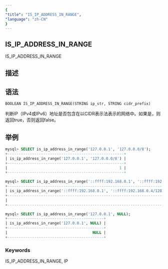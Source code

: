 ```yaml
---
{
"title": "IS_IP_ADDRESS_IN_RANGE",
"language": "zh-CN"
}
---
```


<!-- 
Licensed to the Apache Software Foundation (ASF) under one
or more contributor license agreements.  See the NOTICE file
distributed with this work for additional information
regarding copyright ownership.  The ASF licenses this file
to you under the Apache License, Version 2.0 (the
"License"); you may not use this file except in compliance
with the License.  You may obtain a copy of the License at
  http://www.apache.org/licenses/LICENSE-2.0
Unless required by applicable law or agreed to in writing,
software distributed under the License is distributed on an
"AS IS" BASIS, WITHOUT WARRANTIES OR CONDITIONS OF ANY
KIND, either express or implied.  See the License for the
specific language governing permissions and limitations
under the License.
-->

## IS_IP_ADDRESS_IN_RANGE

IS_IP_ADDRESS_IN_RANGE

## 描述

## 语法

`BOOLEAN IS_IP_ADDRESS_IN_RANGE(STRING ip_str, STRING cidr_prefix)`

判断IP（IPv4或IPv6）地址是否包含在以CIDR表示法表示的网络中。如果是，则返回true，否则返回false。

## 举例

```sql
mysql> SELECT is_ip_address_in_range('127.0.0.1', '127.0.0.0/8');
+----------------------------------------------------+
| is_ip_address_in_range('127.0.0.1', '127.0.0.0/8') |
+----------------------------------------------------+
|                                                  1 |
+----------------------------------------------------+

mysql> SELECT is_ip_address_in_range('::ffff:192.168.0.1', '::ffff:192.168.0.4/128');
+------------------------------------------------------------------------+
| is_ip_address_in_range('::ffff:192.168.0.1', '::ffff:192.168.0.4/128') |
+------------------------------------------------------------------------+
|                                                                      0 |
+------------------------------------------------------------------------+

mysql> SELECT is_ip_address_in_range('127.0.0.1', NULL);
+-------------------------------------------+
| is_ip_address_in_range('127.0.0.1', NULL) |
+-------------------------------------------+
|                                      NULL |
+-------------------------------------------+
```

### Keywords

IS_IP_ADDRESS_IN_RANGE, IP
